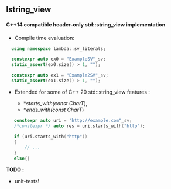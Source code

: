 ## lstring_view

#### C++14 compatible header-only **std::string_view** implementation       
  - Compile time evaluation: 
  ```c++
    using namespace lambda::sv_literals;

    constexpr auto ex0 = "ExampleSV"_sv;
    static_assert(ex0.size() > 1, "");

    constexpr auto ex1 = "Example2SV"_sv;
    static_assert(ex1.size() > 1, "");
```

  - Extended for some of C++ 20 std::string_view features :
  
      - **starts_with(const CharT*), 
      - **ends_with(const CharT*) 
 ```c++
    constexpr auto uri = "http://example.com"_sv;
    /*constexpr */ auto res = uri.starts_with("http");

    if (uri.starts_with("http"))
    {
        // ...
    }
    else{}
```

**TODO :**
  - unit-tests!    

    

    
